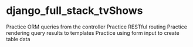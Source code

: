 # django_full_stack_tvShows

Practice ORM queries from the controller
Practice RESTful routing
Practice rendering query results to templates
Practice using form input to create table data
